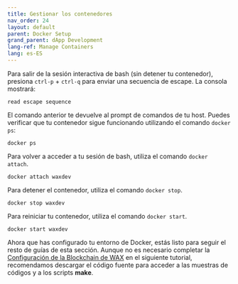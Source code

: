 ```yaml
---
title: Gestionar los contenedores
nav_order: 24
layout: default
parent: Docker Setup
grand_parent: dApp Development
lang-ref: Manage Containers
lang: es-ES
---
```


Para salir de la sesión interactiva de bash (sin detener tu contenedor), presiona `ctrl-p` + `ctrl-q` para enviar una secuencia de escape. La consola mostrará:

```shell
read escape sequence
```

El comando anterior te devuelve al prompt de comandos de tu host. Puedes verificar que tu contenedor sigue funcionando utilizando el comando `docker ps`:

```shell
docker ps
```

Para volver a acceder a tu sesión de bash, utiliza el comando `docker attach`.

```shell
docker attach waxdev
```

Para detener el contenedor, utiliza el comando `docker stop`.

```shell
docker stop waxdev
```

Para reiniciar tu contenedor, utiliza el comando `docker start`.

```shell
docker start waxdev
```

Ahora que has configurado tu entorno de Docker, estás listo para seguir el resto de guías de esta sección. Aunque no es necesario completar la [Configuración de la Blockchain de WAX](/docs\dapp-development\wax-blockchain-setup) en el siguiente tutorial, recomendamos descargar el código fuente para acceder a las muestras de códigos y a los scripts **make**.




